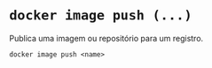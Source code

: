 # `docker image push (...)`

Publica uma imagem ou repositório para um registro.

```shell
docker image push <name>
```
